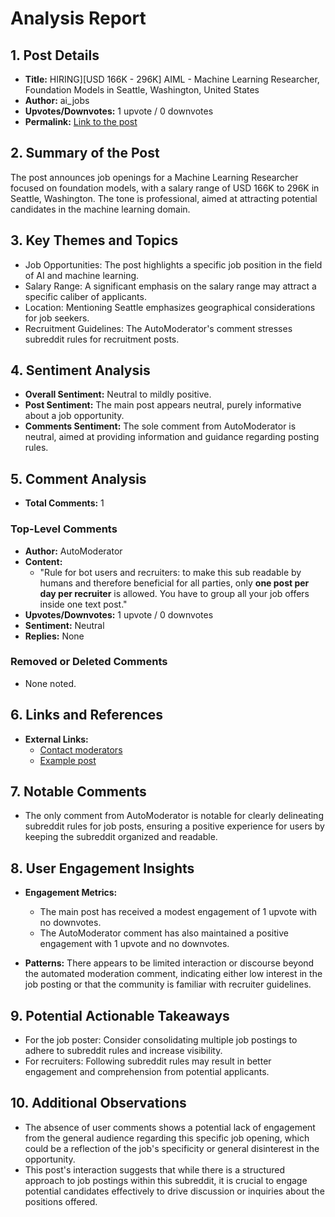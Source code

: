 # Analysis Report

## 1. Post Details
- **Title:** HIRING][USD 166K - 296K] AIML - Machine Learning Researcher, Foundation Models in Seattle, Washington, United States
- **Author:** ai_jobs
- **Upvotes/Downvotes:** 1 upvote / 0 downvotes
- **Permalink:** [Link to the post](https://www.reddit.com/r/MachineLearningJobs/comments/1hdapd7/hiringusd_166k_296k_aiml_machine_learning/)

## 2. Summary of the Post
The post announces job openings for a Machine Learning Researcher focused on foundation models, with a salary range of USD 166K to 296K in Seattle, Washington. The tone is professional, aimed at attracting potential candidates in the machine learning domain.

## 3. Key Themes and Topics
- Job Opportunities: The post highlights a specific job position in the field of AI and machine learning.
- Salary Range: A significant emphasis on the salary range may attract a specific caliber of applicants.
- Location: Mentioning Seattle emphasizes geographical considerations for job seekers.
- Recruitment Guidelines: The AutoModerator's comment stresses subreddit rules for recruitment posts.

## 4. Sentiment Analysis
- **Overall Sentiment:** Neutral to mildly positive.
- **Post Sentiment:** The main post appears neutral, purely informative about a job opportunity.
- **Comments Sentiment:** The sole comment from AutoModerator is neutral, aimed at providing information and guidance regarding posting rules.

## 5. Comment Analysis
- **Total Comments:** 1

### Top-Level Comments
- **Author:** AutoModerator
- **Content:** 
  - "Rule for bot users and recruiters: to make this sub readable by humans and therefore beneficial for all parties, only **one post per day per recruiter** is allowed. You have to group all your job offers inside one text post."
- **Upvotes/Downvotes:** 1 upvote / 0 downvotes
- **Sentiment:** Neutral
- **Replies:** None

### Removed or Deleted Comments
- None noted.

## 6. Links and References
- **External Links:** 
  - [Contact moderators](https://www.reddit.com/message/compose/?to=/r/MachineLearningJobs)
  - [Example post](https://www.reddit.com/r/BigDataJobs/comments/phaolk/19_new_data_science_data_engineering_and_machine/)

## 7. Notable Comments
- The only comment from AutoModerator is notable for clearly delineating subreddit rules for job posts, ensuring a positive experience for users by keeping the subreddit organized and readable.

## 8. User Engagement Insights
- **Engagement Metrics:**
  - The main post has received a modest engagement of 1 upvote with no downvotes.
  - The AutoModerator comment has also maintained a positive engagement with 1 upvote and no downvotes.
  
- **Patterns:** There appears to be limited interaction or discourse beyond the automated moderation comment, indicating either low interest in the job posting or that the community is familiar with recruiter guidelines.

## 9. Potential Actionable Takeaways
- For the job poster: Consider consolidating multiple job postings to adhere to subreddit rules and increase visibility.
- For recruiters: Following subreddit rules may result in better engagement and comprehension from potential applicants.

## 10. Additional Observations
- The absence of user comments shows a potential lack of engagement from the general audience regarding this specific job opening, which could be a reflection of the job's specificity or general disinterest in the opportunity.
- This post's interaction suggests that while there is a structured approach to job postings within this subreddit, it is crucial to engage potential candidates effectively to drive discussion or inquiries about the positions offered.
